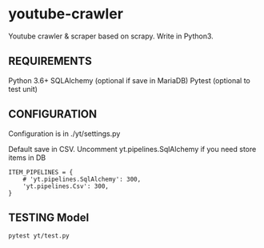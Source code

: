 # youtube-crawler
Youtube crawler &amp; scraper based on scrapy. Write in Python3.


REQUIREMENTS
------------
Python 3.6+
SQLAlchemy (optional if save in MariaDB)
Pytest (optional to test unit)

CONFIGURATION
----------
Configuration is in ./yt/settings.py

Default save in CSV. Uncomment yt.pipelines.SqlAlchemy if you need store items in DB
```
ITEM_PIPELINES = {
    # 'yt.pipelines.SqlAlchemy': 300,
    'yt.pipelines.Csv': 300,
}
```

TESTING Model
----------
```
pytest yt/test.py
```
